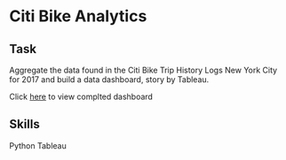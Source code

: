 # Citi Bike Analytics

## Task
Aggregate the data found in the Citi Bike Trip History Logs New York City for 2017 and build a data dashboard, story by Tableau.

Click [here](https://public.tableau.com/profile/fawn.zou#!/vizhome/fz_citybike/Story1) to view complted dashboard

## Skills 
Python  Tableau


